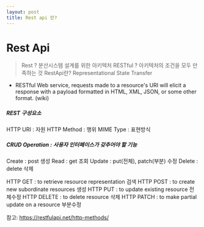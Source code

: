 ```yaml
---
layout: post
title: Rest api 란?
---
```




# Rest Api
> Rest ? 분산시스템 설계를 위한 아키텍처
> RESTful ? 아키텍처의 조건을 모두 만족하는 것
> RestApi란? Representational State Transfer

- RESTful Web service, requests made to a resource's URI will elicit a response with a payload formatted in HTML, XML, JSON, or some other format. (wiki)

##### REST 구성요소
HTTP URI : 자원
HTTP Method : 행위
MIME Type : 표현방식


##### CRUD Operation : 사용자 인터페이스가 갖추어야 할 기능
Create : post 생성
Read : get 조회
Update : put(전체), patch(부분) 수정
Delete : delete 삭제

HTTP GET : to retrieve resource representation 검색
HTTP POST : to create new subordinate resources 생성
HTTP PUT : to update existing resource 전체수정
HTTP DELETE : to delete resource 삭제
HTTP PATCH : to make partial update on a resource 부분수정


참고: https://restfulapi.net/http-methods/